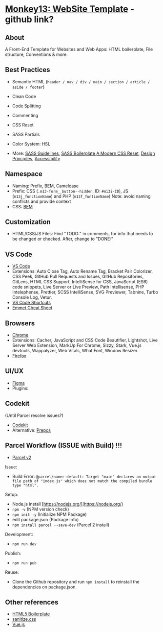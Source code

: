# [Monkey13: WebSite Template](https://monkey13.studio) - github link?

## About

A Front-End Template for Websites and Web Apps: HTML boilerplate, File structure, Conventions & more.

## Best Practices

- Semantic HTML (`header / nav / div / main / section / article / aside / footer`)
- Clean Code
- Code Splitting
- Commenting
- CSS Reset
- SASS Partials
- Color System: HSL

- More: [SASS Guidelines](https://sass-guidelin.es/), [SASS Boilerplate](https://github.com/KittyGiraudel/sass-boilerplate),[A Modern CSS Reset](https://piccalil.li/blog/a-modern-css-reset/), [Design Principles](https://principles.adactio.com/), [Accessibility](https://developer.mozilla.org/en-US/docs/Learn/Accessibility)

## Namespace

- Naming: Prefix, BEM, Camelcase
- Prefix: CSS (`.m13-form__button--hidden`, ID: `#m13i-ID`), JS (`m13j_functionName`) and PHP (`m13f_funtionName`) Note: avoid naming conflicts and provide context
- CSS: [BEM](http://getbem.com)

## Customization

- HTML/CSS/JS Files: Find "TODO:" in comments, for info that needs to be changed or checked. After, change to "DONE:"

## VS Code

- [VS Code](https://code.visualstudio.com/)
- Extensions: Auto Close Tag, Auto Rename Tag, Bracket Pair Colorizer, CSS Peek, GitHub Pull Requests and Issues, GitHub Repositories, GitLens, HTML CSS Support, IntelliSense for CSS, JavaScript (ES6) code snippets, Live Server or Live Preview, Path Intellisense, PHP Intelephense, Prettier, SCSS IntelliSense, SVG Previewer, Tabnine, Turbo Console Log, Vetur.
- [VS Code Shortcuts](https://code.visualstudio.com/shortcuts/keyboard-shortcuts-macos.pdf)
- [Emmet Cheat Sheet](https://docs.emmet.io/cheat-sheet/)

## Browsers

- [Chrome](https://www.google.com/chrome/)
- Extensions: Cacher, JavaScript and CSS Code Beautifier, Lightshot, Live Server Web Extension, MarkUp For Chrome, Sizzy, Stark, Vue.js devtools, Wappalyzer, Web Vitals, What Font, Window Resizer.
- [Firefox](https://www.mozilla.org/en-US/firefox/new/)

## UI/UX

- [Figma](https://www.figma.com/)
- Plugins:

## Codekit

(Until Parcel resolve issues?)

- [Codekit](https://codekitapp.com/)
- Alternative: [Prepos](https://prepros.io/)

## Parcel Workflow (ISSUE with Build) !!!

- [Parcel v2](https://v2.parceljs.org/)

Issue:

- Build Error: `@parcel/namer-default: Target "main" declares an output file path of "index.js" which does not match the compiled bundle type "html".`

Setup:

- Node.js install [https://nodejs.org/](https://nodejs.org/)
- `npm -v` (NPM version check)
- `npm init -y` (Initialize NPM Package)
- edit package.json (Package Info)
- `npm install parcel --save-dev` (Parcel 2 install)

Development:

- `npm run dev`

Publish:

- `npm run pub`

Reuse:

- Clone the Github repository and run `npm install` to reinstall the dependencies on package.json.

## Other references

- [HTML5 Boilerplate](https://html5boilerplate.com/)
- [sanitize.css](https://nicedoc.io/jonathantneal/sanitize.css/)
- [Vue.js](https://vuejs.org/)
